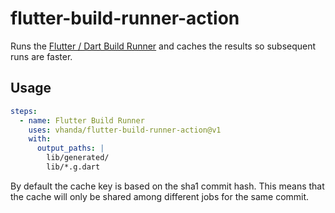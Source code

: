 # flutter-build-runner-action

Runs the [Flutter / Dart Build Runner](https://pub.dev/packages/build_runner) and caches the results so subsequent runs are faster.

## Usage

```yaml
steps:
  - name: Flutter Build Runner
    uses: vhanda/flutter-build-runner-action@v1
    with:
      output_paths: |
        lib/generated/
        lib/*.g.dart
```

By default the cache key is based on the sha1 commit hash. This means that the cache will only be shared among different jobs for the same commit.
